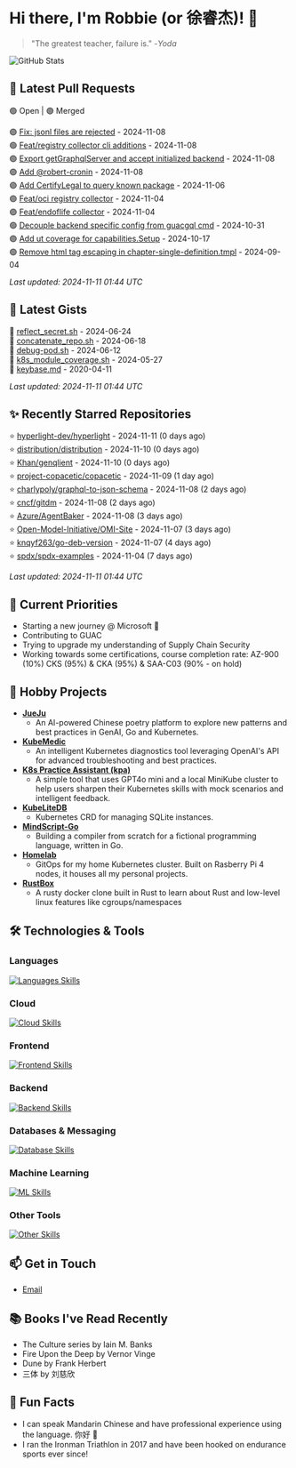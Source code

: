 # Hi there, I'm Robbie (or 徐睿杰)! 👋

> "The greatest teacher, failure is." -_Yoda_

![GitHub Stats](https://github-readme-stats.vercel.app/api?username=robert-cronin&show_icons=true&theme=radical)

<!-- START_SECTION:prs -->
## 🔄 Latest Pull Requests

🟢 Open | 🟣 Merged

🟣 [Fix: jsonl files are rejected](https://github.com/guacsec/guac/pull/2266) - 2024-11-08<br>
🟢 [Feat/registry collector cli additions](https://github.com/guacsec/guac/pull/2241) - 2024-11-08<br>
🟢 [Export getGraphqlServer and accept initialized backend](https://github.com/guacsec/guac/pull/2243) - 2024-11-08<br>
🟣 [Add @robert-cronin](https://github.com/cncf/gitdm/pull/534) - 2024-11-08<br>
🟣 [Add CertifyLegal to query known package](https://github.com/guacsec/guac/pull/2254) - 2024-11-06<br>
🟣 [Feat/oci registry collector](https://github.com/guacsec/guac/pull/2185) - 2024-11-04<br>
🟣 [Feat/endoflife collector](https://github.com/guacsec/guac/pull/2215) - 2024-11-04<br>
🟢 [Decouple backend specific config from guacgql cmd](https://github.com/guacsec/guac/pull/2247) - 2024-10-31<br>
🟣 [Add ut coverage for capabilities.Setup](https://github.com/kubernetes/kubernetes/pull/125395) - 2024-10-17<br>
🟢 [Remove html tag escaping in chapter-single-definition.tmpl](https://github.com/kubernetes/website/pull/47089) - 2024-09-04<br>

*Last updated: 2024-11-11 01:44 UTC*<!-- END_SECTION:prs -->

<!-- START_SECTION:gists -->
## 📜 Latest Gists

📜 [reflect_secret.sh](https://gist.github.com/robert-cronin/c4df6777ba61bacd45a4bd67b5ea5b34) - 2024-06-24<br>
📜 [concatenate_repo.sh](https://gist.github.com/robert-cronin/02215e61893d6616fc0d269e829b50ed) - 2024-06-18<br>
📜 [debug-pod.sh](https://gist.github.com/robert-cronin/0a76a112fe444bccd50cb7ac56e8b1b5) - 2024-06-12<br>
📜 [k8s_module_coverage.sh](https://gist.github.com/robert-cronin/150e3044b916ebe597478b1294f97da8) - 2024-05-27<br>
📜 [keybase.md](https://gist.github.com/robert-cronin/a8474252ac7483f7c1de43dd8a7308e3) - 2020-04-11<br>

*Last updated: 2024-11-11 01:44 UTC*<!-- END_SECTION:gists -->

<!-- START_SECTION:starred -->
## ✨ Recently Starred Repositories

⭐ [hyperlight-dev/hyperlight](https://github.com/hyperlight-dev/hyperlight) - 2024-11-11 (0 days ago)<br>
⭐ [distribution/distribution](https://github.com/distribution/distribution) - 2024-11-10 (0 days ago)<br>
⭐ [Khan/genqlient](https://github.com/Khan/genqlient) - 2024-11-10 (0 days ago)<br>
⭐ [project-copacetic/copacetic](https://github.com/project-copacetic/copacetic) - 2024-11-09 (1 day ago)<br>
⭐ [charlypoly/graphql-to-json-schema](https://github.com/charlypoly/graphql-to-json-schema) - 2024-11-08 (2 days ago)<br>
⭐ [cncf/gitdm](https://github.com/cncf/gitdm) - 2024-11-08 (2 days ago)<br>
⭐ [Azure/AgentBaker](https://github.com/Azure/AgentBaker) - 2024-11-08 (3 days ago)<br>
⭐ [Open-Model-Initiative/OMI-Site](https://github.com/Open-Model-Initiative/OMI-Site) - 2024-11-07 (3 days ago)<br>
⭐ [knqyf263/go-deb-version](https://github.com/knqyf263/go-deb-version) - 2024-11-07 (4 days ago)<br>
⭐ [spdx/spdx-examples](https://github.com/spdx/spdx-examples) - 2024-11-04 (7 days ago)<br>

*Last updated: 2024-11-11 01:44 UTC*<!-- END_SECTION:starred -->

## 🔭 Current Priorities

- Starting a new journey @ Microsoft 🚀
- Contributing to GUAC
- Trying to upgrade my understanding of Supply Chain Security
- Working towards some certifications, course completion rate: AZ-900 (10%) CKS (95%) & CKA (95%) & SAA-C03 (90% - on hold)

## 🚀 Hobby Projects

- [**JueJu**](https://github.com/robert-cronin/jueju)
  - An AI-powered Chinese poetry platform to explore new patterns and best practices in GenAI, Go and Kubernetes.
- [**KubeMedic**](https://github.com/robert-cronin/kubemedic)
  - An intelligent Kubernetes diagnostics tool leveraging OpenAI's API for advanced troubleshooting and best practices.
- [**K8s Practice Assistant (kpa)**](https://github.com/robert-cronin/kpa)
  - A simple tool that uses GPT4o mini and a local MiniKube cluster to help users sharpen their Kubernetes skills with mock scenarios and intelligent feedback.
- [**KubeLiteDB**](https://github.com/robert-cronin/KubeLiteDB)
  - Kubernetes CRD for managing SQLite instances.
- [**MindScript-Go**](https://github.com/robert-cronin/mindscript-go)
  - Building a compiler from scratch for a fictional programming language, written in Go.
- [**Homelab**](https://github.com/robert-cronin/homelab)
  - GitOps for my home Kubernetes cluster. Built on Rasberry Pi 4 nodes, it houses all my personal projects.
- [**RustBox**](https://github.com/robert-cronin/rust-box)
  - A rusty docker clone built in Rust to learn about Rust and low-level linux features like cgroups/namespaces

## 🛠️ Technologies & Tools

### Languages

[![Languages Skills](https://skillicons.dev/icons?i=go,typescript,python,bash)](https://skillicons.dev)

### Cloud

[![Cloud Skills](https://skillicons.dev/icons?i=kubernetes,aws,linux,terraform,githubactions,jenkins)](https://skillicons.dev)

### Frontend

[![Frontend Skills](https://skillicons.dev/icons?i=mui,react,redux,figma,styledcomponents,nextjs,vite,css,html,ts)](https://skillicons.dev)

### Backend

[![Backend Skills](https://skillicons.dev/icons?i=nodejs,fastapi,express,postgres,python)](https://skillicons.dev)

### Databases & Messaging

[![Database Skills](https://skillicons.dev/icons?i=mongodb,postgresql,mysql,redis,rabbitmq,kafka)](https://skillicons.dev)

### Machine Learning

[![ML Skills](https://skillicons.dev/icons?i=tensorflow,elasticsearch,pytorch,opencv)](https://skillicons.dev)

### Other Tools

[![Other Skills](https://skillicons.dev/icons?i=vscode,git,docker,jest,cypress,grafana,prometheus,bash)](https://skillicons.dev)

## 📫 Get in Touch

- [Email](mailto:robert.cronin@uqconnect.edu.au)

## 📚 Books I've Read Recently

- The Culture series by Iain M. Banks
- Fire Upon the Deep by Vernor Vinge
- Dune by Frank Herbert
- 三体 by 刘慈欣

## 🌟 Fun Facts

- I can speak Mandarin Chinese and have professional experience using the language. 你好 👋
- I ran the Ironman Triathlon in 2017 and have been hooked on endurance sports ever since!
